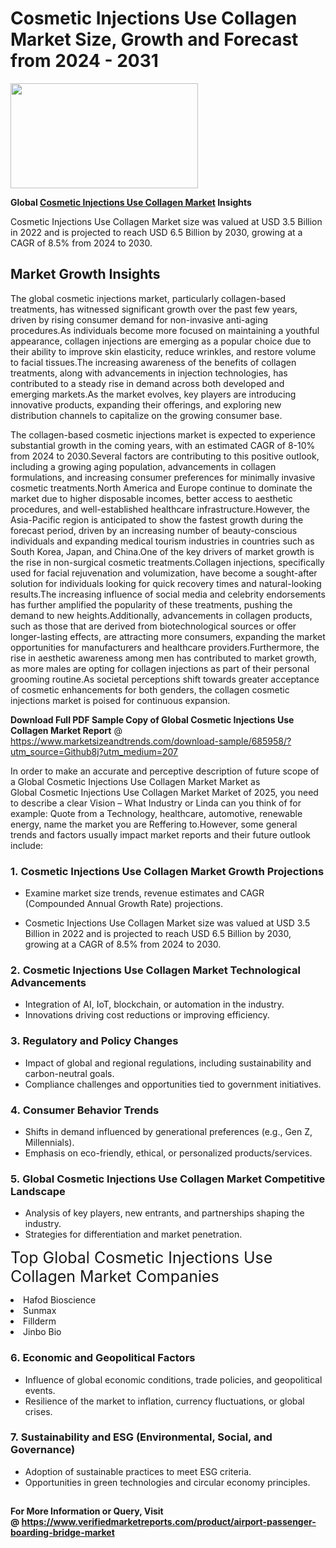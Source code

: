 <H1>Cosmetic Injections Use Collagen Market Size, Growth and Forecast from 2024 - 2031</H1><img class="aligncenter size-medium wp-image-584254" src="https://thirdeyenews.in/wp-content/uploads/2024/09/Global-Market-Research-300x168.jpeg" alt="" width="300" height="168" /><p><strong>Global&nbsp;<a href="https://www.marketsizeandtrends.com/download-sample/685958/?utm_source=Github8j?utm_medium=207">Cosmetic Injections Use Collagen Market</a> Insights</strong></p><p>Cosmetic Injections Use Collagen Market size was valued at USD 3.5 Billion in 2022 and is projected to reach USD 6.5 Billion by 2030, growing at a CAGR of 8.5% from 2024 to 2030.</p><p><h2>Market Growth Insights</h2> <p>The global cosmetic injections market, particularly collagen-based treatments, has witnessed significant growth over the past few years, driven by rising consumer demand for non-invasive anti-aging procedures.As individuals become more focused on maintaining a youthful appearance, collagen injections are emerging as a popular choice due to their ability to improve skin elasticity, reduce wrinkles, and restore volume to facial tissues.The increasing awareness of the benefits of collagen treatments, along with advancements in injection technologies, has contributed to a steady rise in demand across both developed and emerging markets.As the market evolves, key players are introducing innovative products, expanding their offerings, and exploring new distribution channels to capitalize on the growing consumer base.</p> <p>The collagen-based cosmetic injections market is expected to experience substantial growth in the coming years, with an estimated CAGR of 8-10% from 2024 to 2030.Several factors are contributing to this positive outlook, including a growing aging population, advancements in collagen formulations, and increasing consumer preferences for minimally invasive cosmetic treatments.North America and Europe continue to dominate the market due to higher disposable incomes, better access to aesthetic procedures, and well-established healthcare infrastructure.However, the Asia-Pacific region is anticipated to show the fastest growth during the forecast period, driven by an increasing number of beauty-conscious individuals and expanding medical tourism industries in countries such as South Korea, Japan, and China.One of the key drivers of market growth is the rise in non-surgical cosmetic treatments.Collagen injections, specifically used for facial rejuvenation and volumization, have become a sought-after solution for individuals looking for quick recovery times and natural-looking results.The increasing influence of social media and celebrity endorsements has further amplified the popularity of these treatments, pushing the demand to new heights.Additionally, advancements in collagen products, such as those that are derived from biotechnological sources or offer longer-lasting effects, are attracting more consumers, expanding the market opportunities for manufacturers and healthcare providers.Furthermore, the rise in aesthetic awareness among men has contributed to market growth, as more males are opting for collagen injections as part of their personal grooming routine.As societal perceptions shift towards greater acceptance of cosmetic enhancements for both genders, the collagen cosmetic injections market is poised for continuous expansion.<p><span class=""><strong>Download Full PDF Sample Copy of Global Cosmetic Injections Use Collagen Market Report</strong> @ <a href="https://www.marketsizeandtrends.com/download-sample/685958/?utm_source=Github8j?utm_medium=207" target="_blank">https://www.marketsizeandtrends.com/download-sample/685958/?utm_source=Github8j?utm_medium=207</a></span></p><p>In order to make an accurate and perceptive description of future scope of a Global&nbsp;Cosmetic Injections Use Collagen Market Market as Global&nbsp;Cosmetic Injections Use Collagen Market Market of 2025, you need to describe a clear Vision &ndash; What Industry or Linda can you think of for example: Quote from a Technology, healthcare, automotive, renewable energy, name the market you are Reffering to.However, some general trends and factors usually impact market reports and their future outlook include:</p><h3>1.&nbsp;<strong>Cosmetic Injections Use Collagen Market Growth Projections</strong></h3><ul><li>Examine market size trends, revenue estimates and CAGR (Compounded Annual Growth Rate) projections.</li><li><p>Cosmetic Injections Use Collagen Market size was valued at USD 3.5 Billion in 2022 and is projected to reach USD 6.5 Billion by 2030, growing at a CAGR of 8.5% from 2024 to 2030.</p></li></ul><h3>2.&nbsp;<strong>Cosmetic Injections Use Collagen Market Technological Advancements</strong></h3><ul><li>Integration of AI, IoT, blockchain, or automation in the industry.</li><li>Innovations driving cost reductions or improving efficiency.</li></ul><h3>3.&nbsp;<strong>Regulatory and Policy Changes</strong></h3><ul><li>Impact of global and regional regulations, including sustainability and carbon-neutral goals.</li><li>Compliance challenges and opportunities tied to government initiatives.</li></ul><h3>4.&nbsp;<strong>Consumer Behavior Trends</strong></h3><ul><li>Shifts in demand influenced by generational preferences (e.g., Gen Z, Millennials).</li><li>Emphasis on eco-friendly, ethical, or personalized products/services.</li></ul><h3>5.&nbsp;<strong>Global Cosmetic Injections Use Collagen Market Competitive Landscape</strong></h3><ul><li>Analysis of key players, new entrants, and partnerships shaping the industry.</li><li>Strategies for differentiation and market penetration.</li></ul><p data-pm-slice="1 1 []"><span style="color: inherit; font-family: inherit; font-size: 25px;">Top Global Cosmetic Injections Use Collagen Market Companies</span></p><div class="" data-test-id=""><p><li>Hafod Bioscience</li><li> Sunmax</li><li> Fillderm</li><li> Jinbo Bio</li></p></div><h3>6.&nbsp;<strong>Economic and Geopolitical Factors</strong></h3><ul><li>Influence of global economic conditions, trade policies, and geopolitical events.</li><li>Resilience of the market to inflation, currency fluctuations, or global crises.</li></ul><h3>7.&nbsp;<strong>Sustainability and ESG (Environmental, Social, and Governance)</strong></h3><ul><li>Adoption of sustainable practices to meet ESG criteria.</li><li>Opportunities in green technologies and circular economy principles.</li></ul><h2><strong style="font-size: 14px;">For More Information or Query, Visit @&nbsp;</strong><a style="background-color: #ffffff; font-size: 14px;" href="https://www.marketsizeandtrends.com/report/cosmetic-injections-use-collagen-market/" target="_blank">https://www.verifiedmarketreports.com/product/airport-passenger-boarding-bridge-market</a></h2>